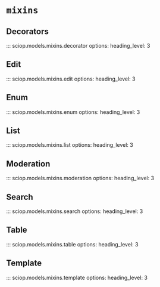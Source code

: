 # `mixins`

## Decorators

::: sciop.models.mixins.decorator
    options:
        heading_level: 3

## Edit

::: sciop.models.mixins.edit
    options:
        heading_level: 3

## Enum

::: sciop.models.mixins.enum
    options:
        heading_level: 3

## List

::: sciop.models.mixins.list
    options:
        heading_level: 3

## Moderation

::: sciop.models.mixins.moderation
    options:
        heading_level: 3

## Search

::: sciop.models.mixins.search
    options:
        heading_level: 3

## Table

::: sciop.models.mixins.table
    options:
        heading_level: 3

## Template

::: sciop.models.mixins.template
    options:
        heading_level: 3